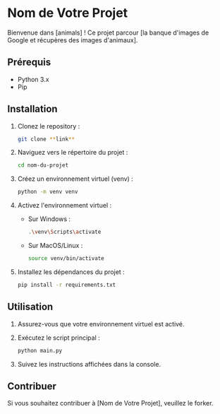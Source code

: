 # Nom de Votre Projet

Bienvenue dans [animals] ! Ce projet parcour [la banque d'images de Google et récupères des images d'animaux].

## Prérequis

- Python 3.x
- Pip

## Installation

1. Clonez le repository :

    ```bash
    git clone **link**
    ```

2. Naviguez vers le répertoire du projet :

    ```bash
    cd nom-du-projet
    ```

3. Créez un environnement virtuel (venv) :

    ```bash
    python -m venv venv
    ```

4. Activez l'environnement virtuel :

    - Sur Windows :

        ```bash
        .\venv\Scripts\activate
        ```

    - Sur MacOS/Linux :

        ```bash
        source venv/bin/activate
        ```

5. Installez les dépendances du projet :

    ```bash
    pip install -r requirements.txt
    ```

## Utilisation

1. Assurez-vous que votre environnement virtuel est activé.

2. Exécutez le script principal :

    ```bash
    python main.py
    ```

3. Suivez les instructions affichées dans la console.

## Contribuer

Si vous souhaitez contribuer à [Nom de Votre Projet], veuillez le forker.
